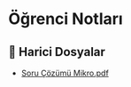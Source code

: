# Öğrenci Notları


<!--Index-->

## 📂 Harici Dosyalar

- [Soru Çözümü Mikro.pdf](./Soru%20%C3%87%C3%B6z%C3%BCm%C3%BC%20Mikro.pdf)


<!--Index-->

